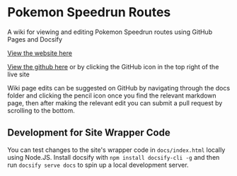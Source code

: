 # Pokemon Speedrun Routes
A wiki for viewing and editing Pokemon Speedrun routes using GitHub Pages and Docsify

[View the website here](https://pokemon-speedrunning.github.io/speedrun-routes/#/)

[View the github here](https://github.com/pokemon-speedrunning/speedrun-routes) or by clicking the GitHub icon in the top right of the live site

Wiki page edits can be suggested on GitHub by navigating through the docs folder and clicking the pencil icon once you find the relevant markdown page, then after making the relevant edit you can submit a pull request by scrolling to the bottom.

## Development for Site Wrapper Code
You can test changes to the site's wrapper code in `docs/index.html` locally using Node.JS. Install docsify with `npm install docsify-cli -g` and then run `docsify serve docs` to spin up a local development server.